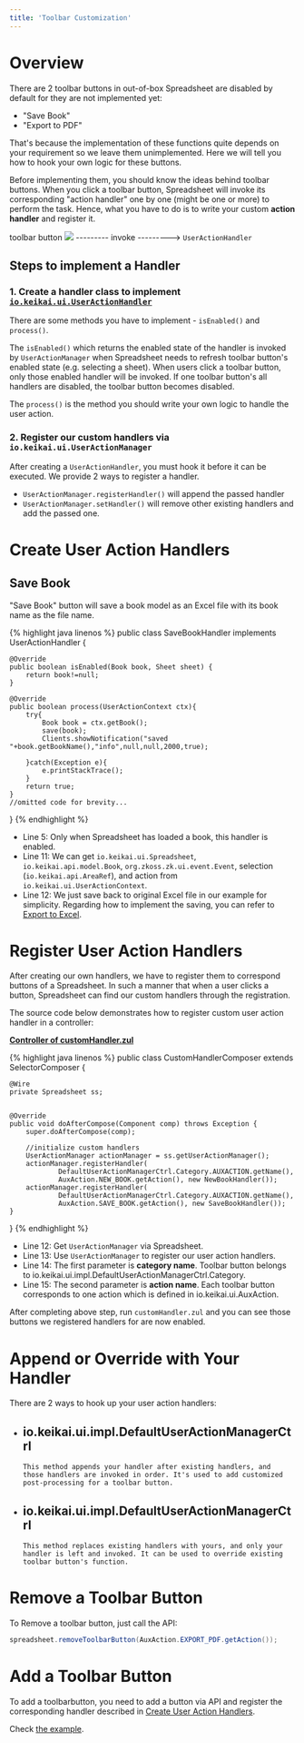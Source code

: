 ```yaml
---
title: 'Toolbar Customization'
---
```


# Overview

There are 2 toolbar buttons in out-of-box Spreadsheet are disabled by default for they are not
implemented yet:
* "Save Book"
* "Export to PDF"

That's because the implementation of these functions
quite depends on your requirement so we leave them unimplemented. Here
we will tell you how to hook your own logic for these buttons.

Before implementing them, you should know the ideas behind toolbar buttons. When you click a toolbar button, Spreadsheet will invoke its corresponding "action handler" one by one (might be one or more) to
perform the task. Hence, what you have to do is to write your custom **action handler** and register it.

toolbar button ![]({{site.devref_image_folder}}/toolbarbutton.png) --------- invoke ---------> `UserActionHandler`


## Steps to implement a Handler

### 1. Create a handler class to implement [`io.keikai.ui.UserActionHandler`](https://keikai.io/javadoc/latest/io/keikai/ui/UserActionHandler.html)
There are some methods you have to implement - `isEnabled()` and `process()`. 

The `isEnabled()` which returns the enabled state of the handler is invoked by `UserActionManager` when
Spreadsheet needs to refresh toolbar button's enabled state
(e.g. selecting a sheet). When users click a toolbar button,
only those enabled handler will be invoked. If one toolbar
button's all handlers are disabled, the toolbar button becomes
disabled. 
        
The `process()` is the method you should write your own logic to handle the user action.

### 2.  Register our custom handlers via `io.keikai.ui.UserActionManager`
After creating a `UserActionHandler`, you must hook it before it can be executed. We provide 2 ways to register a handler.

* `UserActionManager.registerHandler()` will append the passed handler
* `UserActionManager.setHandler()` will remove other existing handlers and add the passed one.

# Create User Action Handlers

## Save Book

"Save Book" button will save a book model as an Excel file with its book
name as the file name.

{% highlight java linenos %}
public class SaveBookHandler implements UserActionHandler {
    
    @Override
    public boolean isEnabled(Book book, Sheet sheet) {
        return book!=null;
    }

    @Override
    public boolean process(UserActionContext ctx){
        try{
            Book book = ctx.getBook();
            save(book);
            Clients.showNotification("saved "+book.getBookName(),"info",null,null,2000,true);
            
        }catch(Exception e){
            e.printStackTrace();
        }
        return true;
    }
    //omitted code for brevity...
}
{% endhighlight %}

  - Line 5: Only when Spreadsheet has loaded a book, this handler is
    enabled.
  - Line 11: We can get
    `io.keikai.ui.Spreadsheet`,
   `io.keikai.api.model.Book`,
    `org.zkoss.zk.ui.event.Event`, selection
    (`io.keikai.api.AreaRef`), and
    action from
    `io.keikai.ui.UserActionContext`.
  - Line 12: We just save back to original Excel file in our example for
    simplicity. Regarding how to implement the saving, you can refer to
    [Export to
    Excel](https://www.zkoss.org/wiki/ZK_Spreadsheet_Essentials/Working_with_Spreadsheet/Handling_Data_Model/Export_to_Excel).

# Register User Action Handlers

After creating our own handlers, we have to register them to correspond
buttons of a Spreadsheet. In such a manner that when a user clicks a
button, Spreadsheet can find our custom handlers through the
registration.

The source code below demonstrates how to register custom user action
handler in a controller:

**[Controller of customHandler.zul](https://github.com/keikai/dev-ref/blob/master/src/main/java/io/keikai/devref/advanced/customization/CustomHandlerComposer.java)**

{% highlight java linenos %}
public class CustomHandlerComposer extends SelectorComposer<Component> {
    
    @Wire
    private Spreadsheet ss;

    
    @Override
    public void doAfterCompose(Component comp) throws Exception {
        super.doAfterCompose(comp);
        
        //initialize custom handlers
        UserActionManager actionManager = ss.getUserActionManager();
        actionManager.registerHandler(
                DefaultUserActionManagerCtrl.Category.AUXACTION.getName(),
                AuxAction.NEW_BOOK.getAction(), new NewBookHandler());
        actionManager.registerHandler(
                DefaultUserActionManagerCtrl.Category.AUXACTION.getName(),
                AuxAction.SAVE_BOOK.getAction(), new SaveBookHandler());
    }
}
{% endhighlight %}

  - Line 12: Get `UserActionManager` via Spreadsheet.
  - Line 13: Use `UserActionManager` to register our user action
    handlers.
  - Line 14: The first parameter is **category name**. Toolbar button
    belongs to <javadoc directory="keikai" method="AUXACTION" >
    io.keikai.ui.impl.DefaultUserActionManagerCtrl.Category</javadoc>.
  - Line 15: The second parameter is **action name**. Each toolbar
    button corresponds to one action which is defined in
    <javadoc directory="keikai">io.keikai.ui.AuxAction</javadoc>.

After completing above step, run `customHandler.zul` and you can see
those buttons we registered handlers for are now enabled.


# Append or Override with Your Handler

There are 2 ways to hook up your user action handlers:

  - <javadoc directory="keikai" method="registerHandler(java.lang.String, java.lang.String, io.keikai.ui.UserActionHandler)">io.keikai.ui.impl.DefaultUserActionManagerCtrl</javadoc>
      -   
        This method appends your handler after existing handlers, and
        those handlers are invoked in order. It's used to add customized
        post-processing for a toolbar button.

<!-- end list -->

  - <javadoc  directory="keikai" method="setHandler(java.lang.String, java.lang.String, io.keikai.ui.UserActionHandler)">io.keikai.ui.impl.DefaultUserActionManagerCtrl</javadoc>
      -   
        This method replaces existing handlers with yours, and only your
        handler is left and invoked. It can be used to override existing
        toolbar button's function.


# Remove a Toolbar Button

To Remove a toolbar button, just call the API:


```java
spreadsheet.removeToolbarButton(AuxAction.EXPORT_PDF.getAction());
```

# Add a Toolbar Button
To add a toolbarbutton, you need to add a button via API and register the corresponding handler described in [Create User Action Handlers](#create-user-action-handlers). 

Check [the example](https://github.com/keikai/dev-ref/blob/master/src/main/java/io/keikai/devref/advanced/customization/CustomToolbarComposer.java).

